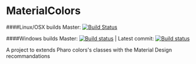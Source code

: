 # MaterialColors

####Linux/OSX builds
Master: [![Build Status](https://travis-ci.org/DuneSt/MaterialColors.svg?branch=master)](https://travis-ci.org/DuneSt/MaterialColors)

####Windows builds
Master: [![Build status](https://ci.appveyor.com/api/projects/status/3dn6m0k68jjenk6v/branch/master?svg=true)](https://ci.appveyor.com/project/jecisc/materialcolors/branch/master) | Latest commit: [![Build status](https://ci.appveyor.com/api/projects/status/3dn6m0k68jjenk6v?svg=true)](https://ci.appveyor.com/project/jecisc/materialcolors) 

A project to extends Pharo colors's classes with the Material Design recommandations
